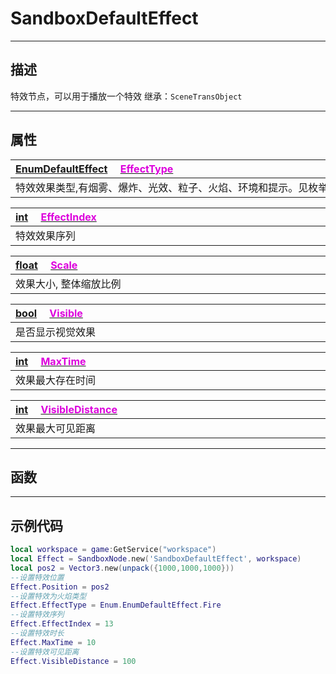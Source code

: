 # SandboxDefaultEffect
------------------------------------------------------------------------------------------
## 描述

特效节点，可以用于播放一个特效
继承：`SceneTransObject`

------------------------------------------------------------------------------------------
## 属性

|<div style="width:1125px">[EnumDefaultEffect](/Api/Enumerate/Effect/EnumDefaultEffect.md) &emsp;[<font color="dd00dd">EffectType</font>]()</div>|
|:---|
|特效效果类型,有烟雾、爆炸、光效、粒子、火焰、环境和提示。见枚举`SandboxDefaultEffect::EnumDefaultEffect`|

|<div style="width:1125px">[int](/Api/DataType/Int.md) &emsp;[<font color="dd00dd">EffectIndex</font>]()</div>|
|:---|
|特效效果序列|

|<div style="width:1125px">[float](/Api/DataType/Float.md) &emsp;[<font color="dd00dd">Scale</font>]()</div>|
|:---|
|效果大小, 整体缩放比例|

|<div style="width:1125px">[bool](/Api/DataType/Bool.md) &emsp;[<font color="dd00dd">Visible</font>]()</div>|
|:---|
|是否显示视觉效果|

|<div style="width:1125px">[int](/Api/DataType/Int.md) &emsp;[<font color="dd00dd">MaxTime</font>]()</div>|
|:---|
|效果最大存在时间|

|<div style="width:1125px">[int](/Api/DataType/Int.md) &emsp;[<font color="dd00dd">VisibleDistance</font>]()</div>|
|:---|
|效果最大可见距离|

------------------------------------------------------------------------------------------
## 函数

------------------------------------------------------------------------------------------
## 示例代码

```lua
local workspace = game:GetService("workspace")
local Effect = SandboxNode.new('SandboxDefaultEffect', workspace)
local pos2 = Vector3.new(unpack({1000,1000,1000}))
--设置特效位置
Effect.Position = pos2
--设置特效为火焰类型
Effect.EffectType = Enum.EnumDefaultEffect.Fire
--设置特效序列
Effect.EffectIndex = 13
--设置特效时长
Effect.MaxTime = 10
--设置特效可见距离
Effect.VisibleDistance = 100
 ```